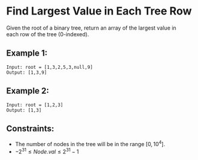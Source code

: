# Find Largest Value in Each Tree Row

Given the root of a binary tree, return an array of the largest value in  
each row of the tree (0-indexed).

 

## Example 1:

    Input: root = [1,3,2,5,3,null,9]
    Output: [1,3,9]

## Example 2:

    Input: root = [1,2,3]
    Output: [1,3]

 

## Constraints:

* The number of nodes in the tree will be in the range $[0, 10^4]$.
* $-2^{31} \le Node.val \le 2^{31} - 1$


